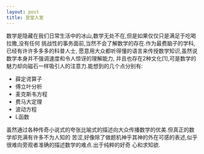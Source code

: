 ```yaml
---
layout: post
title: 登堂入室
---
```

数学是隐藏在我们日常生活中的冰山,数学无处不在,但是如果仅仅只是满足于吃喝拉撒,没有任何
挑战性的事务面前,当然不会了解数学的存在.作为最费脑子的学科,已经有许许多多多的科普人士,
愿意用大众都听得懂的语言来传授数学知识,虽然说数学本身并不强调速度和令人惊讶的理解能力,
并且也存在2种文化[1],可是数学的魅力却向磁石一样吸引人的注意力.能想到的几个点分别有:   
- 薛定谔算子
- 傅立叶分析
- 麦克斯韦方程
- 费马大定理
- 波动方程
- L函数


虽然通过各种传奇小说式的夸张比喻式的描述向大众传播数学的优美.但真正的数学却充满有许多不为人知的
苦涩,好像除了做题机神乎其神的外在可感的表述,似乎很难向旁观者准确的描述数学的难点.出于纯粹的好奇
心和求知欲.
